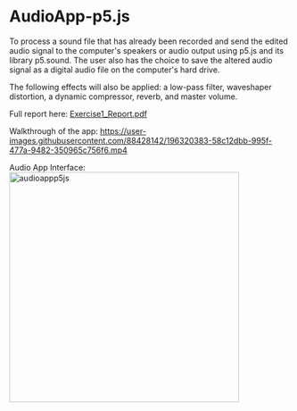 # AudioApp-p5.js
To process a sound file that has already been recorded and send the edited audio signal to the computer's speakers or audio output using p5.js and its library p5.sound. The user also has the choice to save the altered audio signal as a digital audio file on the computer's hard drive.

The following effects will also be applied: a low-pass filter, waveshaper distortion, a dynamic compressor, reverb, and master volume.

Full report here: [Exercise1_Report.pdf](https://github.com/rizfebriansyah/AudioApp-p5.js/files/9805811/Exercise1_Report.pdf)

Walkthrough of the app:
https://user-images.githubusercontent.com/88428142/196320383-58c12dbb-995f-477a-9482-350965c756f6.mp4

Audio App Interface:
<img width="412" alt="audioappp5js" src="https://user-images.githubusercontent.com/88428142/196319692-5cae0a17-b6da-45fd-8c2e-e42a642cee07.png">
